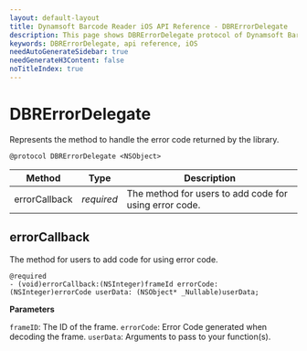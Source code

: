 ```yaml
---
layout: default-layout
title: Dynamsoft Barcode Reader iOS API Reference - DBRErrorDelegate
description: This page shows DBRErrorDelegate protocol of Dynamsoft Barcode Reader for iOS SDK.
keywords: DBRErrorDelegate, api reference, iOS
needAutoGenerateSidebar: true
needGenerateH3Content: false
noTitleIndex: true
---
```


# DBRErrorDelegate

Represents the method to handle the error code returned by the library.

```objc
@protocol DBRErrorDelegate <NSObject>
```

| Method | Type | Description |
| ------ | ---- | ----------- |
| errorCallback | *required* | The method for users to add code for using error code. |

## errorCallback

The method for users to add code for using error code.

```objc
@required
- (void)errorCallback:(NSInteger)frameId errorCode:(NSInteger)errorCode userData: (NSObject* _Nullable)userData;
```

**Parameters**

`frameID`: The ID of the frame.
`errorCode`: Error Code generated when decoding the frame.
`userData`: Arguments to pass to your function(s).
